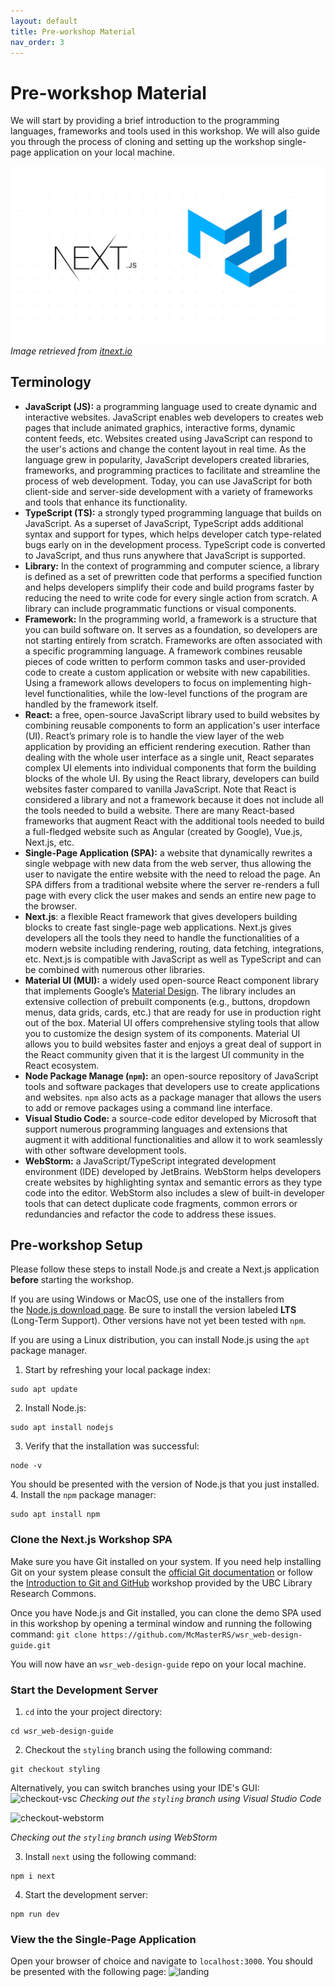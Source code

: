 ```yaml
---
layout: default
title: Pre-workshop Material
nav_order: 3
---
```


# Pre-workshop Material

We will start by providing a brief introduction to the programming languages, frameworks and tools used in this workshop. We will also guide you through the process of cloning and setting up the workshop single-page application on your local machine.

![NextJS-MUI](assets/img/nextjs-mui.png)_Image retrieved from [itnext.io](https://itnext.io/next-js-with-material-ui-7a7f6485f671)_

## Terminology 

- **JavaScript (JS):** a programming language used to create dynamic and interactive websites. JavaScript enables web developers to creates web pages that include animated graphics, interactive forms, dynamic content feeds, etc. Websites created using JavaScript can respond to the user's actions and change the content layout in real time. As the language grew in popularity, JavaScript developers created libraries, frameworks, and programming practices to facilitate and streamline the process of web development. Today, you can use JavaScript for both client-side and server-side development with a variety of frameworks and tools that enhance its functionality.
- **TypeScript (TS):** a strongly typed programming language that builds on JavaScript. As a superset of JavaScript, TypeScript adds additional syntax and support for types, which helps developer catch type-related bugs early on in the development process. TypeScript code is converted to JavaScript, and thus runs anywhere that JavaScript is supported.
- **Library:** In the context of programming and computer science, a library is defined as a set of prewritten code that performs a specified function and helps developers simplify their code and build programs faster by reducing the need to write code for every single action from scratch. A library can include programmatic functions or visual components.
- **Framework:** In the programming world, a framework is a structure that you can build software on. It serves as a foundation, so developers are not starting entirely from scratch. Frameworks are often associated with a specific programming language. A framework combines reusable pieces of code written to perform common tasks and user-provided code to create a custom application or website with new capabilities. Using a framework allows developers to focus on implementing high-level functionalities, while the low-level functions of the program are handled by the framework itself.
- **React:** a free, open-source JavaScript library used to build websites by combining reusable components to form an application's user interface (UI). React’s primary role is to handle the view layer of the web application by providing an efficient rendering execution. Rather than dealing with the whole user interface as a single unit, React separates complex UI elements into individual components that form the building blocks of the whole UI. By using the React library, developers can build websites faster compared to vanilla JavaScript. Note that React is considered a library and not a framework because it does not include all the tools needed to build a website. There are many React-based frameworks that augment React with the additional tools needed to build a full-fledged website such as Angular (created by Google), Vue.js, Next.js, etc. 
- **Single-Page Application (SPA):** a website that dynamically rewrites a single webpage with new data from the web server, thus allowing the user to navigate the entire website with the need to reload the page. An SPA differs from a traditional website where the server re-renders a full page with every click the user makes and sends an entire new page to the browser.
- **Next.js**: a flexible React framework that gives developers building blocks to create fast single-page web applications. Next.js gives developers all the tools they need to handle the functionalities of a modern website including rendering, routing, data fetching, integrations, etc. Next.js is compatible with JavaScript as well as TypeScript and can be combined with numerous other libraries.  
- **Material UI (MUI):** a widely used open-source React component library that implements Google’s [Material Design](https://m2.material.io/). The library includes an extensive collection of prebuilt components (e.g., buttons, dropdown menus, data grids, cards, etc.) that are ready for use in production right out of the box. Material UI offers comprehensive styling tools that allow you to customize the design system of its components. Material UI allows you to build websites faster and enjoys a great deal of support in the React community given that it is the largest UI community in the React ecosystem.
- **Node Package Manage (`npm`):** an open-source repository of JavaScript tools and software packages that developers use to create applications and websites. `npm` also acts as a package manager that allows the users to add or remove packages using a command line interface.
- **Visual Studio Code:** a source-code editor developed by Microsoft that support numerous programming languages and extensions that augment it with additional functionalities and allow it to work seamlessly with other software development tools.  
- **WebStorm:** a JavaScript/TypeScript integrated development environment (IDE) developed by JetBrains. WebStorm helps developers create websites by highlighting syntax and semantic errors as they type code into the editor. WebStorm also includes a slew of built-in developer tools that can detect duplicate code fragments, common errors or redundancies and refactor the code to address these issues.

## Pre-workshop Setup

Please follow these steps to install Node.js and create a Next.js application **before** starting the workshop.

If you are using Windows or MacOS, use one of the installers from the [Node.js download page](https://nodejs.org/en/download/). Be sure to install the version labeled **LTS** (Long-Term Support). Other versions have not yet been tested with `npm`.

If you are using a Linux distribution, you can install Node.js using the `apt` package manager.
1. Start by refreshing your local package index: 
~~~
sudo apt update
~~~
2. Install Node.js: 
~~~
sudo apt install nodejs
~~~
3. Verify that the installation was successful: 
~~~
node -v
~~~
  You should be presented with the version of Node.js that you just installed.
4. Install the `npm` package manager:
~~~
sudo apt install npm
~~~

### Clone the Next.js Workshop SPA
Make sure you have Git installed on your system. If you need help installing Git on your system please consult the [official Git documentation](https://github.com/git-guides/install-git) or follow the [Introduction to Git and GitHub](https://ubc-library-rc.github.io/intro-git/) workshop provided by the UBC Library Research Commons.

Once you have Node.js and Git installed, you can clone the demo SPA used in this workshop by opening a terminal window and running the following command:
```git clone https://github.com/McMasterRS/wsr_web-design-guide.git```

You will now have an `wsr_web-design-guide` repo on your local machine.

### Start the Development Server
1. `cd` into the your project directory: 
~~~
cd wsr_web-design-guide
~~~

2. Checkout the `styling` branch using the following command:
```
git checkout styling
```
Alternatively, you can switch branches using your IDE's GUI:
![checkout-vsc](assets/img/checkout-vsc.png)
_Checking out  the `styling` branch using Visual Studio Code_

![checkout-webstorm](assets/img/checkout-webstorm.png)

_Checking out  the `styling` branch using WebStorm_

3. Install `next` using the following command:
```
npm i next
```

4. Start the development server:
~~~
npm run dev
~~~

### View the the Single-Page Application
Open your browser of choice and navigate to `localhost:3000`.
You should be presented with the following page:
![landing](assets/img/landing.png)

